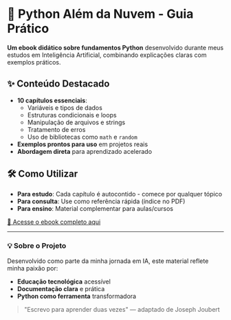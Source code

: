 # 📘 Python Além da Nuvem - Guia Prático

**Um ebook didático sobre fundamentos Python** desenvolvido durante meus estudos em Inteligência Artificial, combinando explicações claras com exemplos práticos.

## ✨ Conteúdo Destacado
- **10 capítulos essenciais**:
  - Variáveis e tipos de dados
  - Estruturas condicionais e loops
  - Manipulação de arquivos e strings
  - Tratamento de erros
  - Uso de bibliotecas como `math` e `random`
- **Exemplos prontos para uso** em projetos reais
- **Abordagem direta** para aprendizado acelerado

## 🛠️ Como Utilizar
- **Para estudo**: Cada capítulo é autocontido - comece por qualquer tópico
- **Para consulta**: Use como referência rápida (índice no PDF)
- **Para ensino**: Material complementar para aulas/cursos

[📖 Acesse o ebook completo aqui](ebook-python-alem-da-nuvem.pdf)

---

### 💡 Sobre o Projeto
Desenvolvido como parte da minha jornada em IA, este material reflete minha paixão por:
- **Educação tecnológica** acessível
- **Documentação clara** e prática
- **Python como ferramenta** transformadora

> "Escrevo para aprender duas vezes" — adaptado de Joseph Joubert
